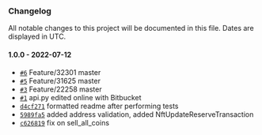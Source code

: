 ### Changelog

All notable changes to this project will be documented in this file. Dates are displayed in UTC.

#### 1.0.0 - 2022-07-12

-  [`#6`](https://bitbucket.org/decimalteam/decimal-python-sdk/pull-requests/6) Feature/32301 master
-  [`#5`](https://bitbucket.org/decimalteam/decimal-python-sdk/pull-requests/5) Feature/31625 master
-  [`#3`](https://bitbucket.org/decimalteam/decimal-python-sdk/pull-requests/3) Feature/22258 master
-  [`#1`](https://bitbucket.org/decimalteam/decimal-python-sdk/pull-requests/1) api.py edited online with Bitbucket
-  [`d4cf271`](https://bitbucket.org/decimalteam/decimal-python-sdk/commits/d4cf2717a9ff34606e7aec1f93527ee0d7d55a4b) formatted readme after performing tests
-  [`5989fa5`](https://bitbucket.org/decimalteam/decimal-python-sdk/commits/5989fa51306e501379b5986d125a8d3a99e16062) added address validation, added NftUpdateReserveTransaction
-  [`c626819`](https://bitbucket.org/decimalteam/decimal-python-sdk/commits/c62681958fe7c623a71fdd01edc5a34a529e122e) fix on sell_all_coins
